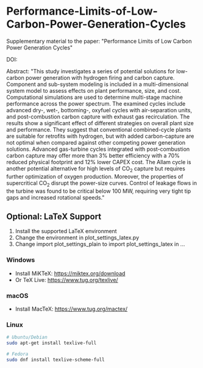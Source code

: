# Performance-Limits-of-Low-Carbon-Power-Generation-Cycles

Supplementary material to the paper: "Performance Limits of Low Carbon Power Generation Cycles"

DOI: 

Abstract: "This study investigates a series of potential solutions for low-carbon power generation with hydrogen firing and carbon capture. Component and sub-system modeling is included in a multi-dimensional system model to assess effects on plant performance, size, and cost. Computational simulations are used to determine multi-stage machine performance across the power spectrum. The examined cycles include advanced dry-, wet-, bottoming-, oxyfuel cycles with air-separation units, and post-combustion carbon capture with exhaust gas recirculation. The results show a significant effect of different strategies on overall plant size and performance. They suggest that conventional combined-cycle plants are suitable for retrofits with hydrogen, but with added carbon-capture are not optimal when compared against other competing power generation solutions. Advanced gas-turbine cycles integrated with post-combustion carbon capture may offer more than 3\% better efficiency with a 70\% reduced physical footprint and 12\% lower CAPEX cost. The Allam cycle is another potential alternative for high levels of CO<sub>2</sub> capture but requires further optimization of oxygen production. Moreover, the properties of supercritical CO<sub>2</sub> disrupt the power-size curves. Control of leakage flows in the turbine was found to be critical below 100 MW, requiring very tight tip gaps and increased rotational speeds."

## Optional: LaTeX Support

1. Install the supported LaTeX environment
2. Change the environment in plot_settings_latex.py
3. Change import plot_settings_plain to import plot_settings_latex in ...

### Windows
- Install MiKTeX: https://miktex.org/download
- Or TeX Live: https://www.tug.org/texlive/

### macOS
- Install MacTeX: https://www.tug.org/mactex/

### Linux
```bash
# Ubuntu/Debian
sudo apt-get install texlive-full

# Fedora
sudo dnf install texlive-scheme-full
